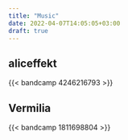 ```yaml
---
title: "Music"
date: 2022-04-07T14:05:05+03:00
draft: true
---
```


## aliceffekt
{{< bandcamp 4246216793 >}}

## Vermilia
{{< bandcamp 1811698804 >}}
